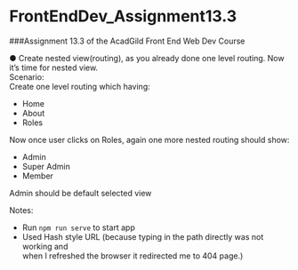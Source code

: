 # FrontEndDev_Assignment13.3
###Assignment 13.3 of the AcadGild Front End Web Dev Course

● Create nested view(routing), as you already done one level routing. Now it’s time for nested view.  
Scenario:  
Create one level routing which having:
* Home 
* About
* Roles  

Now once user clicks on Roles, again one more nested routing should show:
* Admin
* Super Admin
* Member

Admin should be default selected view

Notes:
* Run `npm run serve` to start app
* Used Hash style URL (because typing in the path directly was not working and  
 when I refreshed the browser it redirected me to 404 page.)